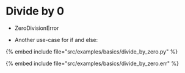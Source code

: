 # Divide by 0


* ZeroDivisionError

* Another use-case for if and else:

{% embed include file="src/examples/basics/divide_by_zero.py" %}

{% embed include file="src/examples/basics/divide_by_zero.err" %}

